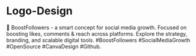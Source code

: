 # Logo-Design
🚀 BoostFollowers - a smart concept for social media growth. Focused on boosting likes, comments &amp; reach across platforms. Explore the strategy, branding, and scalable digital tools. #BoostFollowers #SocialMediaGrowth #OpenSource #CanvaDesign #Github.
